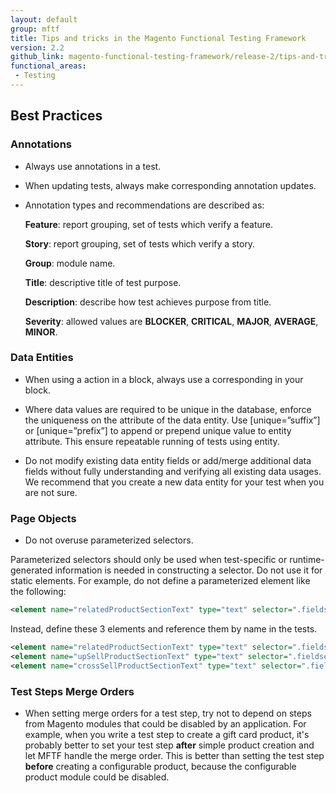 ```yaml
---
layout: default
group: mftf
title: Tips and tricks in the Magento Functional Testing Framework
version: 2.2
github_link: magento-functional-testing-framework/release-2/tips-and-tricks.md
functional_areas:
 - Testing
---
```


## Best Practices

### Annotations

 - Always use annotations in a test.
 
 - When updating tests, always make corresponding annotation updates.
 
 - Annotation types and recommendations are described as:
 
   **Feature**: report grouping, set of tests which verify a feature.
   
   **Story**: report grouping, set of tests which verify a story.
   
   **Group**: module name.
   
   **Title**: descriptive title of test purpose.
   
   **Description**: describe how test achieves purpose from title.
   
   **Severity**: allowed values are **BLOCKER**, **CRITICAL**, **MAJOR**, **AVERAGE**, **MINOR**.
 
### Data Entities

- When using a <createData> action in a <before> block, always use a corresponding <deleteData> in your <after> block.

- Where data values are required to be unique in the database, enforce the uniqueness on the attribute of the data entity.
  Use [unique=”suffix”] or [unique=”prefix”] to append or prepend unique value to entity attribute. This ensure repeatable running of tests using entity.

- Do not modify existing data entity fields or add/merge additional data fields without fully understanding and verifying all existing data usages. We recommend that you create a new data entity for your test when you are not sure. 

### Page Objects

- Do not overuse parameterized selectors. 

Parameterized selectors should only be used when test-specific or runtime-generated information is needed in constructing a selector. Do not use it for static elements. For example, do not define a parameterized element like the following:
``` xml
<element name="relatedProductSectionText" type="text" selector=".fieldset-wrapper.admin__fieldset-section[data-index='{{productType}}']" parameterized="true"/>
```
Instead, define these 3 elements and reference them by name in the tests.
``` xml
<element name="relatedProductSectionText" type="text" selector=".fieldset-wrapper.admin__fieldset-section[data-index='related']"/>
<element name="upSellProductSectionText" type="text" selector=".fieldset-wrapper.admin__fieldset-section[data-index='upsell']"/>
<element name="crossSellProductSectionText" type="text" selector=".fieldset-wrapper.admin__fieldset-section[data-index='crosssell']"/>
```

### Test Steps Merge Orders

- When setting merge orders for a test step, try not to depend on steps from Magento modules that could be disabled by an application. 
For example, when you write a test step to create a gift card product, it's probably better to set your test step **after** simple product creation and let MFTF handle the merge order. This is better than setting the test step **before** creating a configurable product, because the configurable product module could be disabled.
